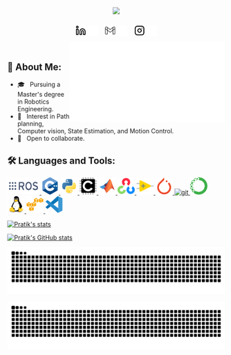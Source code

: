 <h1 align="center">

  <a href="https://git.io/typing-svg">
    <img src="https://readme-typing-svg.herokuapp.com/?lines=Hi+👋;I+am+Pratik+Bhujbal,;Roboticist&center=true&size=30">
  </a>

</h1>  

<div align="center">

<a href='https://codestackr.com#gh-light-mode-only'><img align='center' alt="linkedin" src="./assets/linkedin-light.svg" height='24px'/></a>
<a href='https://codestackr.com#gh-dark-mode-only'><img align='center' alt="linkedin" src="./assets/linkedin-dark.svg" height='24px'/></a>
&nbsp;&nbsp;
<a href='https://codestackr.com#gh-light-mode-only'><img align='center' alt="linkedin" src="./assets/mail-light.png" height='24px'/></a>
<a href='https://codestackr.com#gh-dark-mode-only'><img align='center' alt="linkedin" src="./assets/mail-dark.png" height='24px'/></a>
&nbsp;&nbsp;
<a href='https://codestackr.com#gh-light-mode-only'><img align='center' alt="linkedin" src="./assets/insta-light.svg" height='24px'/></a>
<a href='https://codestackr.com#gh-dark-mode-only'><img align='center' alt="linkedin" src="./assets/insta-dark.svg" height='24px'/></a>

</div> 
&nbsp;&nbsp;

<img align="right" alt="GIF" src="./assets/1.gif" width="360px"/>

## 🧐 About Me:
- 🎓 &nbsp; Pursuing a Master's degree in Robotics Engineering.
- 🤖 &nbsp; Interest in Path planning, Computer vision, State Estimation, and Motion Control. 
- 🤝 &nbsp; Open to collaborate.

## 🛠 Languages and Tools:
<p align="left"> 
<a href="https://www.w3schools.com/cpp/" target="_blank"> <img src="./assets/ros.png" alt="c++" width="75" height="40"/>
<a href="https://www.w3schools.com/cpp/" target="_blank"> <img src="https://raw.githubusercontent.com/devicons/devicon/master/icons/cplusplus/cplusplus-original.svg" alt="c++" width="40" height="40"/>
<a href="https://www.python.org" target="_blank"> <img src="https://raw.githubusercontent.com/devicons/devicon/master/icons/python/python-original.svg" alt="python" width="40" height="40"/>
<a href="https://www.python.org" target="_blank"> <img src="https://raw.githubusercontent.com/devicons/devicon/master/icons/embeddedc/embeddedc-original.svg" alt="python" width="40" height="40"/>
<a href="https://www.mathworks.com/" target="_blank"> <img src="https://raw.githubusercontent.com/devicons/devicon/master/icons/matlab/matlab-original.svg" alt="python" width="40" height="40"/> 
<a href="https://opencv.org//" target="_blank"> <img src="https://raw.githubusercontent.com/devicons/devicon/master/icons/opencv/opencv-original.svg" alt="python" width="40" height="40"/> 
<a href="https://opencv.org//" target="_blank"> <img src="https://raw.githubusercontent.com/devicons/devicon/master/icons/labview/labview-original.svg" alt="python" width="40" height="40"/> 
<a href="https://opencv.org//" target="_blank"> <img src="https://raw.githubusercontent.com/devicons/devicon/master/icons/pytorch/pytorch-original.svg" alt="python" width="40" height="40"/> 
<a href="https://git-scm.com/" target="_blank"> <img src="https://www.vectorlogo.zone/logos/git-scm/git-scm-icon.svg" alt="git" width="40" height="40"/> 
<a href="https://www.linux.org/" target="_blank"> <img src="https://raw.githubusercontent.com/devicons/devicon/master/icons/anaconda/anaconda-original.svg" alt="linux" width="40" height="40"/>
<a href="https://www.linux.org/" target="_blank"> <img src="https://raw.githubusercontent.com/devicons/devicon/master/icons/linux/linux-original.svg" alt="linux" width="40" height="40"/>
<a href="https://www.linux.org/" target="_blank"> <img src="https://raw.githubusercontent.com/devicons/devicon/master/icons/amazonwebservices/amazonwebservices-original.svg" alt="linux" width="40" height="40"/>
<a href="https://www.linux.org/" target="_blank"> <img src="https://raw.githubusercontent.com/devicons/devicon/master/icons/vscode/vscode-original.svg" alt="linux" width="40" height="40"/>
</p>


![Pratik's stats](https://github-readme-stats.vercel.app/api?username=prat1kbhujbal&show_icons=true&include_all_commits=true&count_private=true&theme=react&hide_border=true&bg_color=0D1117&title_color=5ce1e6&icon_color=5ce1e6")

![Pratik's GitHub stats](https://github-readme-stats.vercel.app/api/top-langs/?username=prat1kbhujbal&langs_count=10&layout=compact&theme=react&hide_border=true&bg_color=0D1117&title_color=5ce1e6&icon_color=5ce1e6)

 <div align="center">
 
 ![Snake animation](https://github.com/prat1kbhujbal/prat1kbhujbal/blob/output/github-contribution-grid-snake-sissa.svg#gh-dark-mode-only)
  
 ![Snake animation](https://github.com/prat1kbhujbal/prat1kbhujbal/blob/output/github-contribution-grid-snake-sissa-white.svg#gh-light-mode-only)
  
</div> 
